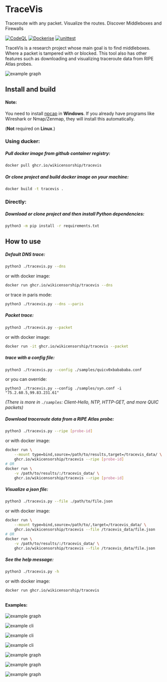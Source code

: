# TraceVis
Traceroute with any packet. Visualize the routes. Discover Middleboxes and Firewalls

[![CodeQL](https://github.com/wikicensorship/tracevis/actions/workflows/codeql-analysis.yml/badge.svg)](https://github.com/wikicensorship/tracevis/actions/workflows/codeql-analysis.yml)
[![Dockerise](https://github.com/wikicensorship/tracevis/actions/workflows/docker.yml/badge.svg)](https://github.com/wikicensorship/tracevis/actions/workflows/docker.yml)
[![unittest](https://github.com/wikicensorship/tracevis/actions/workflows/unittest.yml/badge.svg)](https://github.com/wikicensorship/tracevis/actions/workflows/unittest.yml)


TraceVis is a research project whose main goal is to find middleboxes. Where a packet is tampered with or blocked. This tool also has other features such as downloading and visualizing traceroute data from RIPE Atlas probes.


![example graph](https://user-images.githubusercontent.com/12384263/159377323-1e4e594e-aca8-4f91-8174-0ba58f6a6454.png)

## Install and build

#### Note:
You need to install [npcap](https://npcap.com/) in **Windows**. If you already have programs like Wireshark or Nmap/Zenmap, they will install this automatically. 

(**Not** required on **Linux**.)

### Using ducker:
##### Pull docker image from github container registry:

```sh
docker pull ghcr.io/wikicensorship/tracevis
```

##### Or clone project and build docker image on your machine:

```sh
docker build -t tracevis .
```

### Directly:
##### Download or clone project and then install Python dependencies:

```sh
python3 -m pip install -r requirements.txt
```

## How to use

##### Default DNS trace:

```sh
python3 ./tracevis.py --dns
```

or with docker image:

```sh
docker run ghcr.io/wikicensorship/tracevis --dns
```

or trace in paris mode:

```sh
python3 ./tracevis.py --dns --paris
```

##### Packet trace:

```sh
python3 ./tracevis.py --packet
```

or with docker image:

```sh
docker run -it ghcr.io/wikicensorship/tracevis --packet
```

##### trace with a config file:

```sh
python3 ./tracevis.py --config ./samples/quicv0xbabababa.conf
```

or you can override:

```
python3 ./tracevis.py --config ./samples/syn.conf -i "75.2.60.5,99.83.231.61"
```

_(There is more in `./samples`: Client-Hello, NTP, HTTP-GET, and more QUIC packets)_

##### Download traceroute data from a RIPE Atlas probe:

```sh
python3 ./tracevis.py --ripe [probe-id]
```

or with docker image:

```sh  
docker run \
    --mount type=bind,source=/path/to/results,target=/tracevis_data/ \
    ghcr.io/wikicensorship/tracevis --ripe [probe-id]
# OR
docker run \
    -v /path/to/results/:/tracevis_data/ \
    ghcr.io/wikicensorship/tracevis --ripe [probe-id]

```

##### Visualize a json file:

```sh
python3 ./tracevis.py --file ./path/to/file.json
```

or with docker image:

```sh
docker run \
    --mount type=bind,source=/path/to/,target=/tracevis_data/ \
    ghcr.io/wikicensorship/tracevis --file /tracevis_data/file.json
# OR
docker run \
    -v /path/to/results/:/tracevis_data/ \
    ghcr.io/wikicensorship/tracevis --file /tracevis_data/file.json

```

##### See the help message: 

```sh
python3 ./tracevis.py -h
```

or with docker image:

```sh
docker run ghcr.io/wikicensorship/tracevis
```

##

#### Examples:

![example graph](https://user-images.githubusercontent.com/12384263/144353391-b7add54f-ef8b-48e0-988f-8c64b95dca76.png)

![example cli](https://user-images.githubusercontent.com/12384263/137825581-e2bd4bdb-874f-4fad-9a54-6c39beab0398.png)

![example cli](https://user-images.githubusercontent.com/12384263/137825216-e76ddeaa-0592-422b-a08b-bd44329a6934.png)

![example cli](https://user-images.githubusercontent.com/12384263/144353450-4c6fd048-4353-482c-9571-523ad68eda30.png)

![example graph](https://user-images.githubusercontent.com/12384263/137825263-b5bc658e-a5af-47e3-9839-d1c75fa6be1b.png)

![example graph](https://user-images.githubusercontent.com/12384263/144697205-471b83a1-b98b-4b9f-8860-d8649a3d3e90.png)

![example graph](https://user-images.githubusercontent.com/12384263/144353412-37214aaa-040d-4b1f-a4b5-b812b96b1521.png)


